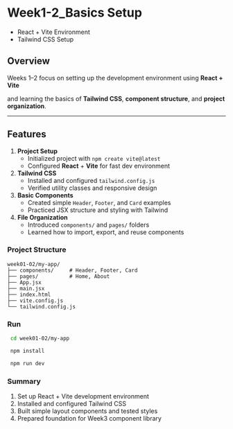 # Week1-2_Basics Setup
- React + Vite Environment
- Tailwind CSS Setup

## Overview
Weeks 1–2 focus on setting up the development environment using **React + Vite**  

and learning the basics of **Tailwind CSS**, **component structure**, and **project organization**.

---

## Features
1. **Project Setup**
    - Initialized project with `npm create vite@latest`
    - Configured **React** + **Vite** for fast dev environment  
2. **Tailwind CSS**
    - Installed and configured `tailwind.config.js`
    - Verified utility classes and responsive design  
3. **Basic Components**
    - Created simple `Header`, `Footer`, and `Card` examples  
    - Practiced JSX structure and styling with Tailwind  
4. **File Organization**
    - Introduced `components/` and `pages/` folders  
    - Learned how to import, export, and reuse components

### Project Structure
```text
week01-02/my-app/
├── components/     # Header, Footer, Card
├── pages/          # Home, About
├── App.jsx
├── main.jsx
├── index.html
├── vite.config.js
└── tailwind.config.js
```

### Run
```bash
 cd week01-02/my-app
```

```bash
 npm install
```

```bash
 npm run dev
```

### Summary
   1. Set up React + Vite development environment
   2. Installed and configured Tailwind CSS
   3. Built simple layout components and tested styles
   4. Prepared foundation for Week3 component library